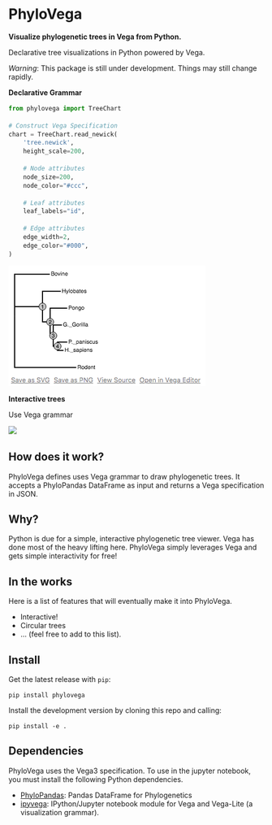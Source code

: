 # PhyloVega

**Visualize phylogenetic trees in Vega from Python.**

Declarative tree visualizations in Python powered by Vega.

*Warning*: This package is still under development. Things may still change rapidly.

**Declarative Grammar**

```python
from phylovega import TreeChart

# Construct Vega Specification
chart = TreeChart.read_newick(
    'tree.newick',
    height_scale=200,

    # Node attributes
    node_size=200,
    node_color="#ccc",

    # Leaf attributes
    leaf_labels="id",

    # Edge attributes
    edge_width=2,
    edge_color="#000",
)
```


![](docs/static-example.png)

**Interactive trees**

Use Vega grammar

![](docs/phylovega-example.gif)

## How does it work?

PhyloVega defines uses Vega grammar to draw phylogenetic trees. It accepts a PhyloPandas DataFrame as input and returns a Vega specification in JSON.

## Why?

Python is due for a simple, interactive phylogenetic tree viewer. Vega has done
most of the heavy lifting here. PhyloVega simply leverages Vega
and gets simple interactivity for free!

## In the works

Here is a list of features that will eventually make it into PhyloVega.

* Interactive!
* Circular trees
* ... (feel free to add to this list).

## Install

Get the latest release with `pip`:

```
pip install phylovega
```

Install the development version by cloning this repo and calling:
```
pip install -e .
```

## Dependencies

PhyloVega uses the Vega3 specification. To use in the jupyter notebook, you must install the following Python dependencies.

* [PhyloPandas](https://github.com/Zsailer/phylopandass): Pandas DataFrame for Phylogenetics
* [ipyvega](https://github.com/vega/ipyvega): IPython/Jupyter notebook module for Vega and Vega-Lite (a visualization grammar).
